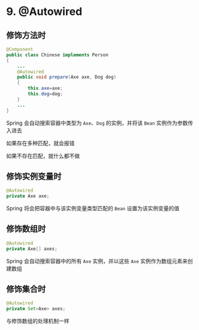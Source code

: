 # 9. @Autowired

## 修饰方法时

```java
@Component
public class Chinese implements Person
{
    ...
    @Autowired
    public void prepare(Axe axe, Dog dog)
    {
        this.axe=axe;
        this.dog=dog;
    }
    ...
}
```

Spring 会自动搜索容器中类型为 `Axe`、`Dog` 的实例，并将该 `Bean` 实例作为参数传入进去

如果存在多种匹配，就会报错

如果不存在匹配，就什么都不做

## 修饰实例变量时

```java
@Autowired
private Axe axe;
```

Spring 将会把容器中与该实例变量类型匹配的 `Bean` 设置为该实例变量的值

## 修饰数组时

```java
@Autowired
private Axe[] axes;
```

Spring 会自动搜索容器中的所有 `Axe` 实例，并以这些 `Axe` 实例作为数组元素来创建数组

## 修饰集合时

```java
@Autowired
private Set<Axe> axes;
```

与修饰数组的处理机制一样

